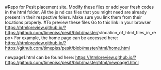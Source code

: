 #Repo for Pesit placement site.
Modify these files or add your fresh codes in the html folder.
All the js nd css files that you might need are already present in their respective folers. Make sure you link them from their locations properly.
#To preview these files
Go to this link in your browser https://htmlpreview.github.io/?https://github.com/timepiss/pesit/blob/master/<location_of_html_files_in_repo>
For example, the home page can be accessed here: https://htmlpreview.github.io/?https://github.com/timepiss/pesit/blob/master/html/home.html

newpage1.html can be found here:
https://htmlpreview.github.io/?https://github.com/timepiss/pesit/blob/master/html/newpage1.html
